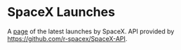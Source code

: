 SpaceX Launches
=============

A [page](https://shiftinterrupt.github.io/spacex-launches/) of the latest launches by SpaceX.
API provided by https://github.com/r-spacex/SpaceX-API.
